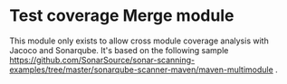 # Test coverage Merge module

This module only exists to allow cross module coverage analysis with Jacoco and Sonarqube.
It's based on the following sample https://github.com/SonarSource/sonar-scanning-examples/tree/master/sonarqube-scanner-maven/maven-multimodule .